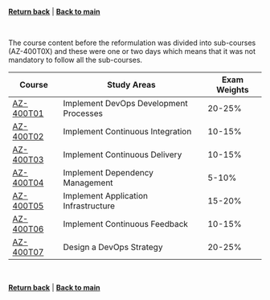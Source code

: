 [**Return back**](../About-the-course.md) | [**Back to main**](../README.md)

<br/>

The course content before the reformulation was divided into sub-courses (AZ-400T0X) and these were one or two days which means that it was not mandatory to follow all the sub-courses.

| Course | Study Areas | Exam Weights |
| --- | --- | --- |
| [AZ-400T01](AZ-400T01.md) | Implement DevOps Development Processes | 20-25% |
| [AZ-400T02](AZ-400T02.md) | Implement Continuous Integration | 10-15% |
| [AZ-400T03](AZ-400T03.md) | Implement Continuous Delivery | 10-15% |
| [AZ-400T04](AZ-400T04.md) | Implement Dependency Management | 5-10% |
| [AZ-400T05](AZ-400T05.md) | Implement Application Infrastructure | 15-20% |
| [AZ-400T06](AZ-400T06.md) | Implement Continuous Feedback | 10-15% |
| [AZ-400T07](AZ-400T07.md) | Design a DevOps Strategy | 20-25% |


<br/>

[**Return back**](../About-the-course.md) | [**Back to main**](../README.md)